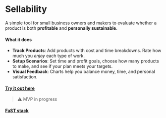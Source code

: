 # Sellability

A simple tool for small business owners and makers to evaluate whether a product is both **profitable** and **personally sustainable**.

#### What it does
- **Track Products**: Add products with cost and time breakdowns. Rate how much you *enjoy* each type of work.
- **Setup Scenarios**: Set time and profit goals, choose how many products to make, and see if your plan meets your targets.
- **Visual Feedback**: Charts help you balance money, time, and personal satisfaction.

#### [Try it out here](https://forewit.github.io/sellability/)

> ⚠️ MVP in progress

#### [FaST stack](https://github.com/forewit/fast-stack)
